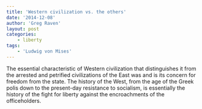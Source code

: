 ```yaml
---
title: 'Western civilization vs. the others'
date: '2014-12-08'
author: 'Greg Raven'
layout: post
categories:
    - liberty
tags:
    - 'Ludwig von Mises'
---
```


The essential characteristic of Western civilization that distinguishes it from the arrested and petrified civilizations of the East was and is its concern for freedom from the state. The history of the West, from the age of the Greek polis down to the present-day resistance to socialism, is essentially the history of the fight for liberty against the encroachments of the officeholders.